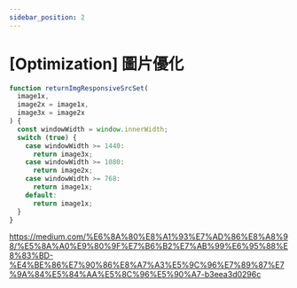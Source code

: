 ```yaml
---
sidebar_position: 2
---
```


# [Optimization] 圖片優化

```js
function returnImgResponsiveSrcSet(
  image1x,
  image2x = image1x,
  image3x = image2x
) {
  const windowWidth = window.innerWidth;
  switch (true) {
    case windowWidth >= 1440:
      return image3x;
    case windowWidth >= 1080:
      return image2x;
    case windowWidth >= 768:
      return image1x;
    default:
      return image1x;
  }
}
```

https://medium.com/%E6%8A%80%E8%A1%93%E7%AD%86%E8%A8%98/%E5%8A%A0%E9%80%9F%E7%B6%B2%E7%AB%99%E6%95%88%E8%83%BD-%E4%BE%86%E7%90%86%E8%A7%A3%E5%9C%96%E7%89%87%E7%9A%84%E5%84%AA%E5%8C%96%E5%90%A7-b3eea3d0296c
